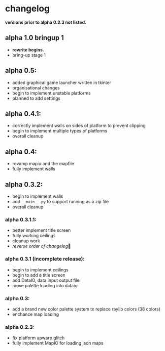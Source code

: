 # changelog

**versions prior to alpha 0.2.3 not listed.**

## alpha 1.0 bringup 1
  * **rewrite begins.**
  * bring-up stage 1

## alpha 0.5:
  * added graphical game launcher written in tkinter
  * organisational changes
  * begin to implement unstable platforms
  * planned to add settings
## alpha 0.4.1:
  * correctly implement walls on sides of platform to prevent clipping
  * begin to implement multiple types of platforms
  * overall cleanup
## alpha 0.4:
  * revamp mapio and the mapfile
  * fully implement walls
## alpha 0.3.2:
  * begin to implement walls
  * add `__main__.py` to support running as a zip file
  * overall cleanup

### alpha 0.3.1.1:
  * better implement title screen
  * fully working ceilings
  * cleanup work
  * *reverse order of changelog*🤪

### alpha 0.3.1 (incomplete release):
  * begin to implement ceilings
  * begin to add a title screen
  * add DataIO, data input output file
  * move palette loading into dataio

### alpha 0.3:
  * add a brand new color palette system to replace raylib colors (38 colors)
  * enchance map loading

### alpha 0.2.3:
  * fix platform upwarp glitch
  * fully implement MapIO for loading json maps